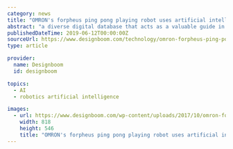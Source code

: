 ```yaml
---
category: news
title: "OMRON's forpheus ping pong playing robot uses artificial intelligence"
abstract: "a diverse digital database that acts as a valuable guide in gaining insight and information about a product directly from the manufacturer, and serves as a rich reference point in developing a project or scheme. from the 'miura' to the future 'terzo ..."
publishedDateTime: 2019-06-12T00:00:00Z
sourceUrl: https://www.designboom.com/technology/omron-forpheus-ping-pong-playing-robot-artifical-intelligence-10-09-2017/
type: article

provider:
  name: Designboom
  id: designboom

topics:
  - AI
  - robotics artificial intelligence

images:
  - url: https://www.designboom.com/wp-content/uploads/2017/10/omron-forpheus-ping-pong-playing-robot-artifical-intelligence-designboom-2-818x546.jpg
    width: 818
    height: 546
    title: "OMRON's forpheus ping pong playing robot uses artificial intelligence"
---
```

